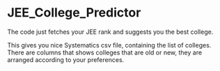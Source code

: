 # JEE_College_Predictor
The code just fetches your JEE rank and suggests you the best college. 

This gives you nice Systematics csv file, containing the list of colleges. There are columns that shows colleges that are old or new, they are arranged according to your preferences.

